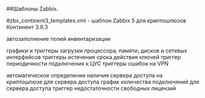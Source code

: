 ##Шаблоны Zabbix.

#zbx_continent3_templates.xml - шаблон Zabbix 5 для криптошлюзов Континент 3.9.3

автозаполнение полей инвентаризации

графики и триггеры загрузки процессора, памяти, дисков и сетевых интерфейсов
триггеры истечения срока действия ключей
триггер периодичности подключения к ЦУС
триггеры ошибок на VPN

автоматическое определение наличия сервера доступа на криптошлюзе
для сервера доступа график количества подключений
для сервера доступа триггер недостаточности свободных лицензий
